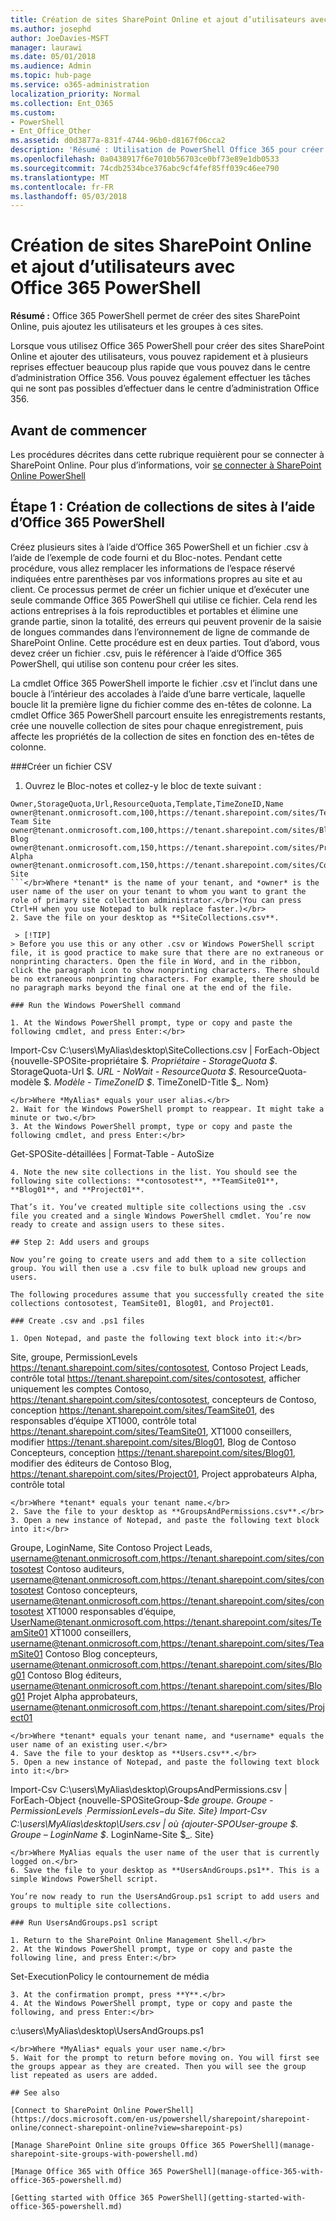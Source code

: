 ```yaml
---
title: Création de sites SharePoint Online et ajout d’utilisateurs avec Office 365 PowerShell
ms.author: josephd
author: JoeDavies-MSFT
manager: laurawi
ms.date: 05/01/2018
ms.audience: Admin
ms.topic: hub-page
ms.service: o365-administration
localization_priority: Normal
ms.collection: Ent_O365
ms.custom:
- PowerShell
- Ent_Office_Other
ms.assetid: d0d3877a-831f-4744-96b0-d8167f06cca2
description: 'Résumé : Utilisation de PowerShell Office 365 pour créer des sites SharePoint Online, puis ajoutez les utilisateurs et les groupes à ces sites.'
ms.openlocfilehash: 0a0438917f6e7010b56703ce0bf73e89e1db0533
ms.sourcegitcommit: 74cdb2534bce376abc9cf4fef85ff039c46ee790
ms.translationtype: MT
ms.contentlocale: fr-FR
ms.lasthandoff: 05/03/2018
---
```

# <a name="create-sharepoint-online-sites-and-add-users-with-office-365-powershell"></a>Création de sites SharePoint Online et ajout d’utilisateurs avec Office 365 PowerShell

 **Résumé :** Office 365 PowerShell permet de créer des sites SharePoint Online, puis ajoutez les utilisateurs et les groupes à ces sites.

Lorsque vous utilisez Office 365 PowerShell pour créer des sites SharePoint Online et ajouter des utilisateurs, vous pouvez rapidement et à plusieurs reprises effectuer beaucoup plus rapide que vous pouvez dans le centre d’administration Office 356. Vous pouvez également effectuer les tâches qui ne sont pas possibles d’effectuer dans le centre d’administration Office 356. 

## <a name="before-you-begin"></a>Avant de commencer

Les procédures décrites dans cette rubrique requièrent pour se connecter à SharePoint Online. Pour plus d’informations, voir [se connecter à SharePoint Online PowerShell](https://docs.microsoft.com/en-us/powershell/sharepoint/sharepoint-online/connect-sharepoint-online?view=sharepoint-ps)

## <a name="step-1-create-new-site-collections-using-office-365-powershell"></a>Étape 1 : Création de collections de sites à l’aide d’Office 365 PowerShell

Créez plusieurs sites à l’aide d’Office 365 PowerShell et un fichier .csv à l’aide de l’exemple de code fourni et du Bloc-notes. Pendant cette procédure, vous allez remplacer les informations de l’espace réservé indiquées entre parenthèses par vos informations propres au site et au client. Ce processus permet de créer un fichier unique et d’exécuter une seule commande Office 365 PowerShell qui utilise ce fichier. Cela rend les actions entreprises à la fois reproductibles et portables et élimine une grande partie, sinon la totalité, des erreurs qui peuvent provenir de la saisie de longues commandes dans l’environnement de ligne de commande de SharePoint Online. Cette procédure est en deux parties. Tout d’abord, vous devez créer un fichier .csv, puis le référencer à l’aide d’Office 365 PowerShell, qui utilise son contenu pour créer les sites.

La cmdlet Office 365 PowerShell importe le fichier .csv et l’inclut dans une boucle à l’intérieur des accolades à l’aide d’une barre verticale, laquelle boucle lit la première ligne du fichier comme des en-têtes de colonne. La cmdlet Office 365 PowerShell parcourt ensuite les enregistrements restants, crée une nouvelle collection de sites pour chaque enregistrement, puis affecte les propriétés de la collection de sites en fonction des en-têtes de colonne.

###<a name="create-a-csv-file"></a>Créer un fichier CSV

1. Ouvrez le Bloc-notes et collez-y le bloc de texte suivant :</br>
```
Owner,StorageQuota,Url,ResourceQuota,Template,TimeZoneID,Name
owner@tenant.onmicrosoft.com,100,https://tenant.sharepoint.com/sites/TeamSite01,25,EHS#1,10,Contoso Team Site
owner@tenant.onmicrosoft.com,100,https://tenant.sharepoint.com/sites/Blog01,25,BLOG#0,10,Contoso Blog
owner@tenant.onmicrosoft.com,150,https://tenant.sharepoint.com/sites/Project01,25,PROJECTSITE#0,10,Project Alpha
owner@tenant.onmicrosoft.com,150,https://tenant.sharepoint.com/sites/Community01,25,COMMUNITY#0,10,Community Site
```</br>Where *tenant* is the name of your tenant, and *owner* is the user name of the user on your tenant to whom you want to grant the role of primary site collection administrator.</br>(You can press Ctrl+H when you use Notepad to bulk replace faster.)</br>
2. Save the file on your desktop as **SiteCollections.csv**.

 > [!TIP]
> Before you use this or any other .csv or Windows PowerShell script file, it is good practice to make sure that there are no extraneous or nonprinting characters. Open the file in Word, and in the ribbon, click the paragraph icon to show nonprinting characters. There should be no extraneous nonprinting characters. For example, there should be no paragraph marks beyond the final one at the end of the file.

### Run the Windows PowerShell command

1. At the Windows PowerShell prompt, type or copy and paste the following cmdlet, and press Enter:</br>
```
Import-Csv C:\users\MyAlias\desktop\SiteCollections.csv | ForEach-Object {nouvelle-SPOSite-propriétaire $_. Propriétaire - StorageQuota $_. StorageQuota-Url $_. URL - NoWait - ResourceQuota $_. ResourceQuota-modèle $_. Modèle - TimeZoneID $_. TimeZoneID-Title $_. Nom}
```
</br>Where *MyAlias* equals your user alias.</br>
2. Wait for the Windows PowerShell prompt to reappear. It might take a minute or two.</br>
3. At the Windows PowerShell prompt, type or copy and paste the following cmdlet, and press Enter:</br>
```
Get-SPOSite-détaillées | Format-Table - AutoSize
```</br>
4. Note the new site collections in the list. You should see the following site collections: **contosotest**, **TeamSite01**, **Blog01**, and **Project01**.

That’s it. You’ve created multiple site collections using the .csv file you created and a single Windows PowerShell cmdlet. You’re now ready to create and assign users to these sites.

## Step 2: Add users and groups

Now you’re going to create users and add them to a site collection group. You will then use a .csv file to bulk upload new groups and users.

The following procedures assume that you successfully created the site collections contosotest, TeamSite01, Blog01, and Project01.

### Create .csv and .ps1 files

1. Open Notepad, and paste the following text block into it:</br>
```
Site, groupe, PermissionLevels https://tenant.sharepoint.com/sites/contosotest, Contoso Project Leads, contrôle total https://tenant.sharepoint.com/sites/contosotest, afficher uniquement les comptes Contoso, https://tenant.sharepoint.com/sites/contosotest, concepteurs de Contoso, conception https://tenant.sharepoint.com/sites/TeamSite01, des responsables d’équipe XT1000, contrôle total https://tenant.sharepoint.com/sites/TeamSite01, XT1000 conseillers, modifier https://tenant.sharepoint.com/sites/Blog01, Blog de Contoso Concepteurs, conception https://tenant.sharepoint.com/sites/Blog01, modifier des éditeurs de Contoso Blog, https://tenant.sharepoint.com/sites/Project01, Project approbateurs Alpha, contrôle total
```
</br>Where *tenant* equals your tenant name.</br>
2. Save the file to your desktop as **GroupsAndPermissions.csv**.</br>
3. Open a new instance of Notepad, and paste the following text block into it:</br>
```
Groupe, LoginName, Site Contoso Project Leads, username@tenant.onmicrosoft.com,https://tenant.sharepoint.com/sites/contosotest Contoso auditeurs, username@tenant.onmicrosoft.com,https://tenant.sharepoint.com/sites/contosotest Contoso concepteurs, username@tenant.onmicrosoft.com,https://tenant.sharepoint.com/sites/contosotest XT1000 responsables d’équipe, UserName@tenant.onmicrosoft.com,https://tenant.sharepoint.com/sites/TeamSite01 XT1000 conseillers, username@tenant.onmicrosoft.com,https://tenant.sharepoint.com/sites/TeamSite01 Contoso Blog concepteurs, username@tenant.onmicrosoft.com,https://tenant.sharepoint.com/sites/Blog01 Contoso Blog éditeurs, username@tenant.onmicrosoft.com,https://tenant.sharepoint.com/sites/Blog01 Projet Alpha approbateurs, username@tenant.onmicrosoft.com,https://tenant.sharepoint.com/sites/Project01
```
</br>Where *tenant* equals your tenant name, and *username* equals the user name of an existing user.</br>
4. Save the file to your desktop as **Users.csv**.</br>
5. Open a new instance of Notepad, and paste the following text block into it:</br>
```
Import-Csv C:\users\MyAlias\desktop\GroupsAndPermissions.csv | ForEach-Object {nouvelle-SPOSiteGroup-$_de groupe. Groupe - PermissionLevels $_. PermissionLevels-$_du Site. Site} Import-Csv C:\users\MyAlias\desktop\Users.csv | où {ajouter-SPOUser-groupe $_. Groupe – LoginName $_. LoginName-Site $_. Site}
```
</br>Where MyAlias equals the user name of the user that is currently logged on.</br>
6. Save the file to your desktop as **UsersAndGroups.ps1**. This is a simple Windows PowerShell script.

You’re now ready to run the UsersAndGroup.ps1 script to add users and groups to multiple site collections.

### Run UsersAndGroups.ps1 script

1. Return to the SharePoint Online Management Shell.</br>
2. At the Windows PowerShell prompt, type or copy and paste the following line, and press Enter:</br>
```
Set-ExecutionPolicy le contournement de média
```</br>
3. At the confirmation prompt, press **Y**.</br>
4. At the Windows PowerShell prompt, type or copy and paste the following, and press Enter:</br>
```
c:\users\MyAlias\desktop\UsersAndGroups.ps1
```
</br>Where *MyAlias* equals your user name.</br>
5. Wait for the prompt to return before moving on. You will first see the groups appear as they are created. Then you will see the group list repeated as users are added.

## See also

[Connect to SharePoint Online PowerShell](https://docs.microsoft.com/en-us/powershell/sharepoint/sharepoint-online/connect-sharepoint-online?view=sharepoint-ps)

[Manage SharePoint Online site groups Office 365 PowerShell](manage-sharepoint-site-groups-with-powershell.md)

[Manage Office 365 with Office 365 PowerShell](manage-office-365-with-office-365-powershell.md)
  
[Getting started with Office 365 PowerShell](getting-started-with-office-365-powershell.md)

